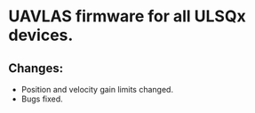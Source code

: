 # UAVLAS firmware for all ULSQx devices.
## Changes: 
* Position and velocity gain limits changed.
* Bugs fixed.
